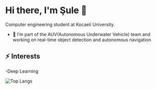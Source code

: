 # Hi there, I'm Şule 👋
Computer engineering student at Kocaeli University.
- 🌊 I’m part of the AUV(Autonomous Underwater Vehicle) team and working on real-time object detection and autonomous navigation
## :zap: Interests
-Deep Learning
<!--
**suleevural8/suleevural8** is a ✨ _special_ ✨ repository because its `README.md` (this file) appears on your GitHub profile.

Here are some ideas to get you started:

- 🔭 I’m currently working on ...
- 🌱 I’m currently learning ...
- 👯 I’m looking to collaborate on ...
- 🤔 I’m looking for help with ...
- 💬 Ask me about ...
- 📫 How to reach me: ...
- 😄 Pronouns: ...
- ⚡ Fun fact: ...
- 🌊 I’m part of the AUV(Autonomous Underwater Vehicle) team and working on real-time object detection and autonomous navigation
-->
![Top Langs](https://github-readme-stats.vercel.app/api/top-langs/?username=suleevural8&show_icons=true&theme=jolly)

